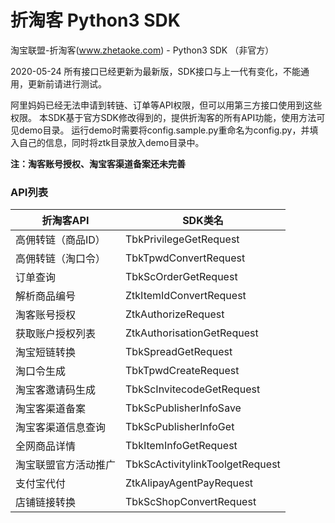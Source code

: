 # 折淘客 Python3 SDK
淘宝联盟-折淘客(www.zhetaoke.com) - Python3 SDK （非官方）

2020-05-24 所有接口已经更新为最新版，SDK接口与上一代有变化，不能通用，更新前请进行测试。

阿里妈妈已经无法申请到转链、订单等API权限，但可以用第三方接口使用到这些权限。
本SDK基于官方SDK修改得到的，提供折淘客的所有API功能，使用方法可见demo目录。
运行demo时需要将config.sample.py重命名为config.py，并填入自己的信息，同时将ztk目录放入demo目录中。

**注：淘客账号授权、淘宝客渠道备案还未完善**

### API列表

| 折淘客API | SDK类名 |
| ------ | ------------ |
| 高佣转链（商品ID）| TbkPrivilegeGetRequest |
| 高佣转链（淘口令）| TbkTpwdConvertRequest |
| 订单查询 | TbkScOrderGetRequest |
| 解析商品编号 | ZtkItemIdConvertRequest |
| 淘客账号授权 | ZtkAuthorizeRequest |
| 获取账户授权列表 | ZtkAuthorisationGetRequest |
| 淘宝短链转换 | TbkSpreadGetRequest |
| 淘口令生成 | TbkTpwdCreateRequest |
| 淘宝客邀请码生成 | TbkScInvitecodeGetRequest |
| 淘宝客渠道备案 | TbkScPublisherInfoSave |
| 淘宝客渠道信息查询 | TbkScPublisherInfoGet |
| 全网商品详情 | TbkItemInfoGetRequest |
| 淘宝联盟官方活动推广 | TbkScActivitylinkToolgetRequest |
| 支付宝代付 | ZtkAlipayAgentPayRequest |
| 店铺链接转换 | TbkScShopConvertRequest |
